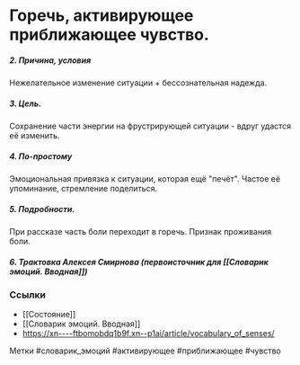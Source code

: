 


#  Горечь, активирующее приближающее чувство. 

##### 2. Причина, условия
Нежелательное изменение ситуации + бессознательная надежда.

##### 3. Цель.
Сохранение части энергии на фрустрирующей ситуации - вдруг удастся её изменить.

##### 4. По-простому
Эмоциональная привязка к ситуации, которая ещё "печёт". Частое её упоминание, стремление поделиться.

##### 5. Подробности.
При рассказе часть боли переходит в горечь. Признак проживания боли.

##### 6. Трактовка Алексея Смирнова (первоисточник для [[Словарик эмоций. Вводная]])



### Ссылки
- [[Состояние]]
- [[Словарик эмоций. Вводная]]
- https://xn----ftbomobdq1b9f.xn--p1ai/article/vocabulary_of_senses/

Метки #словарик_эмоций #активирующее #приближающее #чувство 


